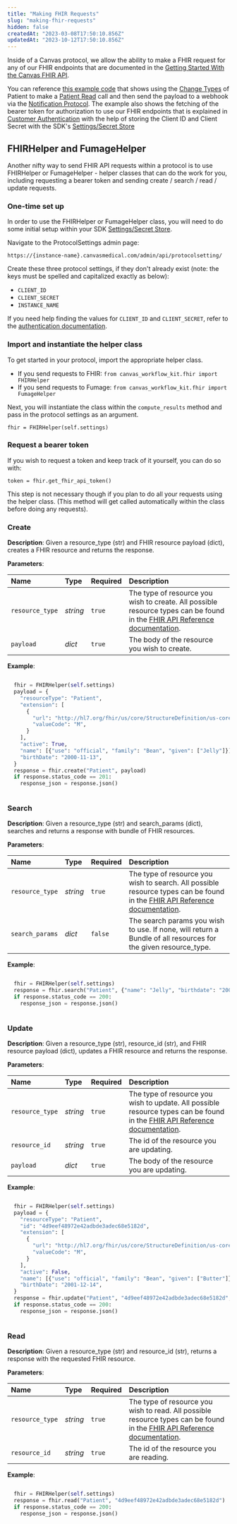 ```yaml
---
title: "Making FHIR Requests"
slug: "making-fhir-requests"
hidden: false
createdAt: "2023-03-08T17:50:10.856Z"
updatedAt: "2023-10-12T17:50:10.856Z"
---
```

Inside of a Canvas protocol, we allow the ability to make a FHIR request for any of our FHIR endpoints that are documented in the [Getting Started With the Canvas FHIR API](/api/).

You can reference [this example code](https://github.com/canvas-medical/open-source-sdk/blob/main/canvas_workflow_helpers/protocols/fhir_call_example.py) that shows using the [Change Types](/sdk/change-types) of Patient to make a [Patient Read](/api/patient/#read) call and then send the payload to a webhook via the [Notification Protocol](/sdk/notification-protocol). The example also shows the fetching of the bearer token for authorization to use our FHIR endpoints that is explained in [Customer Authentication](/api/authentication) with the help of storing the Client ID and Client Secret with the SDK's [Settings/Secret Store](/sdk/secret-store)

## FHIRHelper and FumageHelper

Another nifty way to send FHIR API requests within a protocol is to use FHIRHelper or FumageHelper - helper classes that can do the work for you, including requesting a bearer token and sending create / search / read / update requests.

### One-time set up

In order to use the FHIRHelper or FumageHelper class, you will need to do some initial setup within your SDK [Settings/Secret Store](/sdk/secret-store).

Navigate to the ProtocolSettings admin page: 

<code>https://{instance-name}.canvasmedical.com/admin/api/protocolsetting/</code>

Create these three protocol settings, if they don't already exist (note: the keys must be spelled and capitalized exactly as below):

- `CLIENT_ID`
- `CLIENT_SECRET`
- `INSTANCE_NAME`

If you need help finding the values for `CLIENT_ID` and `CLIENT_SECRET`, refer to the [authentication documentation](/api/customer-authentication/).

### Import and instantiate the helper class

To get started in your protocol, import the appropriate helper class. 

- If you send requests to FHIR: `from canvas_workflow_kit.fhir import FHIRHelper`
- If you send requests to Fumage: `from canvas_workflow_kit.fhir import FumageHelper`

Next, you will instantiate the class within the `compute_results` method and pass in the protocol settings as an argument. 

`fhir = FHIRHelper(self.settings)`

### Request a bearer token

If you wish to request a token and keep track of it yourself, you can do so with:

`token = fhir.get_fhir_api_token()`

This step is not necessary though if you plan to do all your requests using the helper class. (This method will get called automatically within the class before doing any requests).

### Create

**Description**: Given a resource_type (str) and FHIR resource payload (dict), creates a FHIR resource and returns the response.

**Parameters**:

| Name            | Type     | Required | Description                                                                                                                                                                                          |
| :-------------- | :------- | :------- | :--------------------------------------------------------------------------------------------------------------------------------------------------------------------------------------------------- |
| `resource_type` | _string_ | `true`   | The type of resource you wish to create. All possible resource types can be found in the [FHIR API Reference documentation](/api). |
| `payload`       | _dict_   | `true`   | The body of the resource you wish to create.                                                                                                                                                         |

**Example**:

```python

  fhir = FHIRHelper(self.settings)
  payload = {
    "resourceType": "Patient",
    "extension": [
      {
        "url": "http://hl7.org/fhir/us/core/StructureDefinition/us-core-birthsex",
        "valueCode": "M",
      }
    ],
    "active": True,
    "name": [{"use": "official", "family": "Bean", "given": ["Jelly"]}],
    "birthDate": "2000-11-13",
  }
  response = fhir.create("Patient", payload)
  if response.status_code == 201:
    response_json = response.json()
  
```

### Search

**Description**: Given a resource_type (str) and search_params (dict), searches and returns a response with bundle of FHIR resources. 

**Parameters**:

| Name            | Type     | Required | Description                                                                                                                                                                                          |
| :-------------- | :------- | :------- | :--------------------------------------------------------------------------------------------------------------------------------------------------------------------------------------------------- |
| `resource_type` | _string_ | `true`   | The type of resource you wish to search. All possible resource types can be found in the [FHIR API Reference documentation](/api). |
| `search_params` | _dict_   | `false`  | The search params you wish to use. If none, will return a Bundle of all resources for the given resource_type.                                                                                       |

**Example**:

```python

  fhir = FHIRHelper(self.settings)
  response = fhir.search("Patient", {"name": "Jelly", "birthdate": "2000-11-13"})
  if response.status_code == 200:
  	response_json = response.json()
  
```

### Update

**Description**: Given a resource_type (str), resource_id (str), and FHIR resource payload (dict), updates a FHIR resource and returns the response.

**Parameters**:

| Name            | Type     | Required | Description                                                                                                                                                                                          |
| :-------------- | :------- | :------- | :--------------------------------------------------------------------------------------------------------------------------------------------------------------------------------------------------- |
| `resource_type` | _string_ | `true`   | The type of resource you wish to update. All possible resource types can be found in the [FHIR API Reference documentation](/api). |
| `resource_id`   | _string_ | `true`   | The id of the resource you are updating.                                                                                                                                                             |
| `payload`       | _dict_   | `true`   | The body of the resource you are updating.                                                                                                                                                           |

**Example**:

```python

  fhir = FHIRHelper(self.settings)
  payload = {
    "resourceType": "Patient",
    "id": "4d9eef48972e42adbde3adec68e5182d",
    "extension": [
      {
        "url": "http://hl7.org/fhir/us/core/StructureDefinition/us-core-birthsex",
        "valueCode": "M",
      }
    ],
    "active": False,
    "name": [{"use": "official", "family": "Bean", "given": ["Butter"]}],
    "birthDate": "2001-12-14",
  }
  response = fhir.update("Patient", "4d9eef48972e42adbde3adec68e5182d", payload)
  if response.status_code == 200:
    response_json = response.json()
  
```

### Read

**Description**: Given a resource_type (str) and resource_id (str), returns a response with the requested FHIR resource.

**Parameters**:

| Name            | Type     | Required | Description                                                                                                                                                                                        |
| :-------------- | :------- | :------- | :------------------------------------------------------------------------------------------------------------------------------------------------------------------------------------------------- |
| `resource_type` | _string_ | `true`   | The type of resource you wish to read. All possible resource types can be found in the [FHIR API Reference documentation](/api). |
| `resource_id`   | _string_ | `true`   | The id of the resource you are reading.                                                                                                                                                            |

**Example**:

```python

  fhir = FHIRHelper(self.settings)
  response = fhir.read("Patient", "4d9eef48972e42adbde3adec68e5182d")
  if response.status_code == 200:
    response_json = response.json()
  
```

